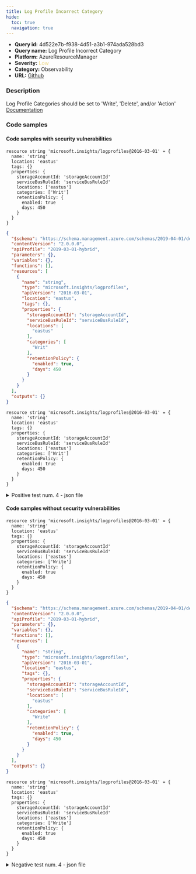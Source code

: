 ```yaml
---
title: Log Profile Incorrect Category
hide:
  toc: true
  navigation: true
---
```


<style>
  .highlight .hll {
    background-color: #ff171742;
  }
  .md-content {
    max-width: 1100px;
    margin: 0 auto;
  }
</style>

-   **Query id:** 4d522e7b-f938-4d51-a3b1-974ada528bd3
-   **Query name:** Log Profile Incorrect Category
-   **Platform:** AzureResourceManager
-   **Severity:** <span style="color:#edd57e">Low</span>
-   **Category:** Observability
-   **URL:** [Github](https://github.com/Checkmarx/kics/tree/master/assets/queries/azureResourceManager/log_profile_incorrect_category)

### Description
Log Profile Categories should be set to 'Write', 'Delete', and/or 'Action'<br>
[Documentation](https://docs.microsoft.com/en-us/azure/templates/microsoft.insights/2016-03-01/logprofiles?tabs=json#logprofileproperties-object)

### Code samples
#### Code samples with security vulnerabilities
```bicep title="Positive test num. 1 - bicep file" hl_lines="9"
resource string 'microsoft.insights/logprofiles@2016-03-01' = {
  name: 'string'
  location: 'eastus'
  tags: {}
  properties: {
    storageAccountId: 'storageAccountId'
    serviceBusRuleId: 'serviceBusRuleId'
    locations: ['eastus']
    categories: ['Writ']
    retentionPolicy: {
      enabled: true
      days: 450
    }
  }
}

```
```json title="Positive test num. 2 - json file" hl_lines="22"
{
  "$schema": "https://schema.management.azure.com/schemas/2019-04-01/deploymentTemplate.json#",
  "contentVersion": "2.0.0.0",
  "apiProfile": "2019-03-01-hybrid",
  "parameters": {},
  "variables": {},
  "functions": [],
  "resources": [
    {
      "name": "string",
      "type": "microsoft.insights/logprofiles",
      "apiVersion": "2016-03-01",
      "location": "eastus",
      "tags": {},
      "properties": {
        "storageAccountId": "storageAccountId",
        "serviceBusRuleId": "serviceBusRuleId",
        "locations": [
          "eastus"
        ],
        "categories": [
          "Writ"
        ],
        "retentionPolicy": {
          "enabled": true,
          "days": 450
        }
      }
    }
  ],
  "outputs": {}
}

```
```bicep title="Positive test num. 3 - bicep file" hl_lines="9"
resource string 'microsoft.insights/logprofiles@2016-03-01' = {
  name: 'string'
  location: 'eastus'
  tags: {}
  properties: {
    storageAccountId: 'storageAccountId'
    serviceBusRuleId: 'serviceBusRuleId'
    locations: ['eastus']
    categories: ['Writ']
    retentionPolicy: {
      enabled: true
      days: 450
    }
  }
}

```
<details><summary>Positive test num. 4 - json file</summary>

```json hl_lines="24"
{
  "properties": {
    "template": {
      "$schema": "https://schema.management.azure.com/schemas/2019-04-01/deploymentTemplate.json#",
      "contentVersion": "2.0.0.0",
      "apiProfile": "2019-03-01-hybrid",
      "parameters": {},
      "variables": {},
      "functions": [],
      "resources": [
        {
          "name": "string",
          "type": "microsoft.insights/logprofiles",
          "apiVersion": "2016-03-01",
          "location": "eastus",
          "tags": {},
          "properties": {
            "storageAccountId": "storageAccountId",
            "serviceBusRuleId": "serviceBusRuleId",
            "locations": [
              "eastus"
            ],
            "categories": [
              "Writ"
            ],
            "retentionPolicy": {
              "enabled": true,
              "days": 450
            }
          }
        }
      ],
      "outputs": {}
    },
    "parameters": {}
  },
  "kind": "template",
  "type": "Microsoft.Blueprint/blueprints/artifacts",
  "name": "myTemplate"
}

```
</details>


#### Code samples without security vulnerabilities
```bicep title="Negative test num. 1 - bicep file"
resource string 'microsoft.insights/logprofiles@2016-03-01' = {
  name: 'string'
  location: 'eastus'
  tags: {}
  properties: {
    storageAccountId: 'storageAccountId'
    serviceBusRuleId: 'serviceBusRuleId'
    locations: ['eastus']
    categories: ['Write']
    retentionPolicy: {
      enabled: true
      days: 450
    }
  }
}

```
```json title="Negative test num. 2 - json file"
{
  "$schema": "https://schema.management.azure.com/schemas/2019-04-01/deploymentTemplate.json#",
  "contentVersion": "2.0.0.0",
  "apiProfile": "2019-03-01-hybrid",
  "parameters": {},
  "variables": {},
  "functions": [],
  "resources": [
    {
      "name": "string",
      "type": "microsoft.insights/logprofiles",
      "apiVersion": "2016-03-01",
      "location": "eastus",
      "tags": {},
      "properties": {
        "storageAccountId": "storageAccountId",
        "serviceBusRuleId": "serviceBusRuleId",
        "locations": [
          "eastus"
        ],
        "categories": [
          "Write"
        ],
        "retentionPolicy": {
          "enabled": true,
          "days": 450
        }
      }
    }
  ],
  "outputs": {}
}

```
```bicep title="Negative test num. 3 - bicep file"
resource string 'microsoft.insights/logprofiles@2016-03-01' = {
  name: 'string'
  location: 'eastus'
  tags: {}
  properties: {
    storageAccountId: 'storageAccountId'
    serviceBusRuleId: 'serviceBusRuleId'
    locations: ['eastus']
    categories: ['Write']
    retentionPolicy: {
      enabled: true
      days: 450
    }
  }
}

```
<details><summary>Negative test num. 4 - json file</summary>

```json
{
  "properties": {
    "template": {
      "$schema": "https://schema.management.azure.com/schemas/2019-04-01/deploymentTemplate.json#",
      "contentVersion": "2.0.0.0",
      "apiProfile": "2019-03-01-hybrid",
      "parameters": {},
      "variables": {},
      "functions": [],
      "resources": [
        {
          "name": "string",
          "type": "microsoft.insights/logprofiles",
          "apiVersion": "2016-03-01",
          "location": "eastus",
          "tags": {},
          "properties": {
            "storageAccountId": "storageAccountId",
            "serviceBusRuleId": "serviceBusRuleId",
            "locations": [
              "eastus"
            ],
            "categories": [
              "Write"
            ],
            "retentionPolicy": {
              "enabled": true,
              "days": 450
            }
          }
        }
      ],
      "outputs": {}
    },
    "parameters": {}
  },
  "kind": "template",
  "type": "Microsoft.Blueprint/blueprints/artifacts",
  "name": "myTemplate"
}

```
</details>

